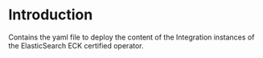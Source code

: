 # Introduction
Contains the yaml file to deploy the content of the Integration instances of the ElasticSearch ECK certified operator.

